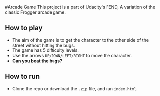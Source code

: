 #Arcade Game
This project is a part of Udacity's FEND, A variation of the classic Frogger arcade game.

## How to play
- The aim of the game is to get the character to the other side
of the street without hitting the bugs.
- The game has 5 difficulty levels.
- Use the arrows `UP/DOWN/LEFT/RIGHT` to move the character.
- **Can you beat the bugs?**

## How to run
- Clone the repo or download the `.zip` file, and run `index.html`.

